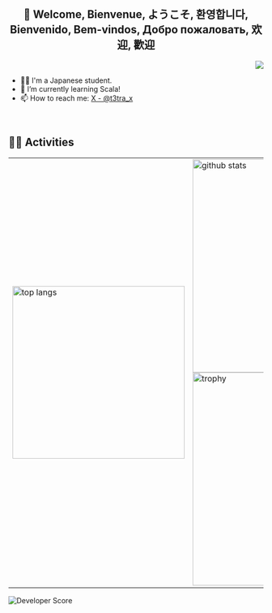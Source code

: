 <div align="center">

## 👋 Welcome, Bienvenue, ようこそ, 환영합니다, <br>Bienvenido, Bem-vindos, Добро пожаловать, 欢迎, 歡迎

</div>

<div align="right">
  <img src="https://komarev.com/ghpvc/?username=t3tra-dev" />
</div>

- 🧑‍💻 I'm a Japanese student.
- 🌱 I’m currently learning Scala!
- 📫 How to reach me: [X - @t3tra_x](https://x.com/t3tra_x)
<br>

## 🏃‍♀️ Activities

<table>
  <tr>
    <td>
      <img alt="top langs" height="340px" src="https://github-readme-stats.vercel.app/api/top-langs/?username=t3tra-dev&theme=dark&layout=compact&langs_count=16&card_width=320&date=1757722682" />
    </td>
    <td>
      <img alt="github stats" width="420px" src="https://github-readme-stats.vercel.app/api?username=t3tra-dev&theme=dark&layout=compact&show_icons=true&date=1757722682" />
      <br />
      <img alt="trophy" width="420px" src="https://github-profile-trophy.vercel.app/?username=t3tra-dev&theme=gitdimmed&column=5&date=1757722682" />
    </td>
  </tr>
</table>

![Developer Score](https://github-stats-eta-two.vercel.app/api/stats/t3tra-dev?date=1757722682)
